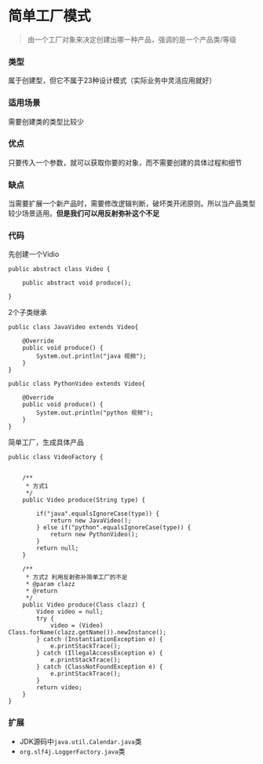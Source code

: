 # 简单工厂模式

> 由一个工厂对象来决定创建出哪一种产品，强调的是一个产品类/等级

### 类型
属于创建型，但它不属于23种设计模式（实际业务中灵活应用就好）

### 适用场景
需要创建类的类型比较少

### 优点
只要传入一个参数，就可以获取你要的对象，而不需要创建的具体过程和细节

### 缺点
当需要扩展一个新产品时，需要修改逻辑判断，破坏类开闭原则。所以当产品类型较少场景适用。**但是我们可以用反射弥补这个不足**

### 代码
先创建一个Vidio
```
public abstract class Video {

    public abstract void produce();

}
```

2个子类继承
```
public class JavaVideo extends Video{

    @Override
    public void produce() {
        System.out.println("java 视频");
    }
}

public class PythonVideo extends Video{

    @Override
    public void produce() {
        System.out.println("python 视频");
    }
}
```
简单工厂，生成具体产品
```
public class VideoFactory {

 
    /**
     * 方式1
     */
    public Video produce(String type) {

        if("java".equalsIgnoreCase(type)) {
            return new JavaVideo();
        } else if("python".equalsIgnoreCase(type)) {
            return new PythonVideo();
        }
        return null;
    }
    
    /**
     * 方式2 利用反射弥补简单工厂的不足
     * @param clazz
     * @return
     */
    public Video produce(Class clazz) {
        Video video = null;
        try {
            video = (Video) Class.forName(clazz.getName()).newInstance();
        } catch (InstantiationException e) {
            e.printStackTrace();
        } catch (IllegalAccessException e) {
            e.printStackTrace();
        } catch (ClassNotFoundException e) {
            e.printStackTrace();
        }
        return video;
    }
}
```
### 扩展
- JDK源码中`java.util.Calendar.java`类
- `org.slf4j.LoggerFactory.java`类


